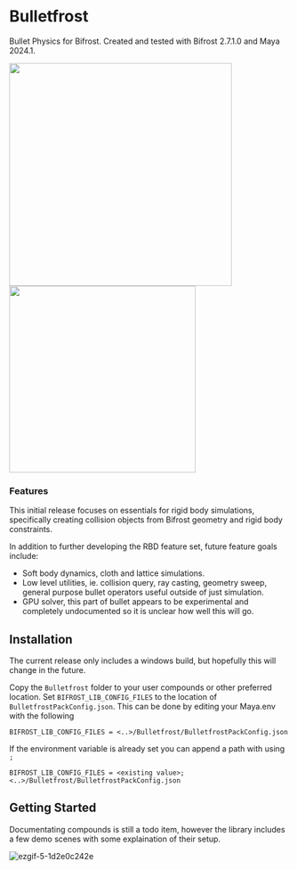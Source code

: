 # Bulletfrost
Bullet Physics for Bifrost. Created and tested with Bifrost 2.7.1.0 and Maya 2024.1.

<p float="left">
  <img src="https://github.com/HeydoubleU/Bulletfrost/assets/56705510/c1ee999c-cc7a-48f9-8e20-7f9f4d10ed2c" width="400" />
  <img src="https://github.com/HeydoubleU/Bulletfrost/assets/56705510/4bb0f99b-0d4b-4b19-b8c2-d7cff3d49569" width="335" />
</p>

### Features
This initial release focuses on essentials for rigid body simulations, specifically creating collision objects from Bifrost geometry and rigid body constraints.

In addition to further developing the RBD feature set, future feature goals include:
* Soft body dynamics, cloth and lattice simulations.
* Low level utilities, ie. collision query, ray casting, geometry sweep, general purpose bullet operators useful outside of just simulation.
* GPU solver, this part of bullet appears to be experimental and completely undocumented so it is unclear how well this will go.

## Installation
The current release only includes a windows build, but hopefully this will change in the future.

Copy the `Bulletfrost` folder to your user compounds or other preferred location. Set `BIFROST_LIB_CONFIG_FILES` to the location of `BulletfrostPackConfig.json`. This can be done by editing your Maya.env with the following

```
BIFROST_LIB_CONFIG_FILES = <..>/Bulletfrost/BulletfrostPackConfig.json
```

If the environment variable is already set you can append a path with using `;`

```
BIFROST_LIB_CONFIG_FILES = <existing value>;<..>/Bulletfrost/BulletfrostPackConfig.json
```

## Getting Started
Documentating compounds is still a todo item, however the library includes a few demo scenes with some explaination of their setup.

![ezgif-5-1d2e0c242e](https://github.com/HeydoubleU/Bulletfrost/assets/56705510/eb76773d-ccfd-4acc-be7c-7864b1574776)

